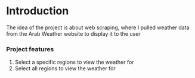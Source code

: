 # Introduction

The idea of the project is about web scraping, where I pulled weather data from the Arab Weather website to display it to the user

### Project features
1. Select a specific regions to view the weather for
2. Select all regions to view the weather for
